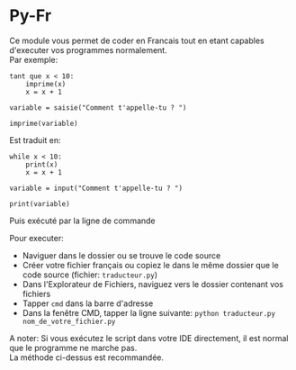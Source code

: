 # Py-Fr
Ce module vous permet de coder en Francais tout en etant capables d'executer vos programmes normalement.<br/>
Par exemple:
```
tant que x < 10:
    imprime(x)
    x = x + 1

variable = saisie("Comment t'appelle-tu ? ")

imprime(variable)
```

Est traduit en:
 
```
while x < 10:
    print(x)
    x = x + 1

variable = input("Comment t'appelle-tu ? ")

print(variable)
```
Puis exécuté par la ligne de commande

Pour executer:<br/>
- Naviguer dans le dossier ou se trouve le code source 
- Créer votre fichier français ou copiez le dans le même dossier que le code source (fichier: `traducteur.py`)
- Dans l'Explorateur de Fichiers, naviguez vers le dossier contenant vos fichiers
- Tapper `cmd` dans la barre d'adresse
- Dans la fenêtre CMD, tapper la ligne suivante: `python traducteur.py nom_de_votre_fichier.py`

A noter: Si vous exécutez le script dans votre IDE directement, il est normal que le programme ne marche pas.<br/>
La méthode ci-dessus est recommandée.
